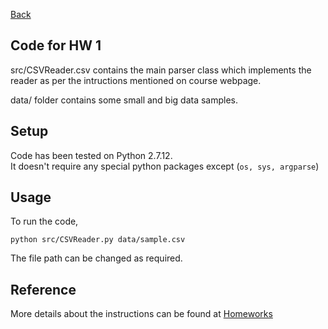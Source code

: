 [Back](../)
## Code for HW 1

src/CSVReader.csv contains the main parser class which implements the reader as per the intructions mentioned on course webpage.

data/ folder contains some small and big data samples.

## Setup
Code has been tested on Python 2.7.12. <br />
It doesn't require any special python packages except (`os, sys, argparse`)

## Usage
To run the code,

`python src/CSVReader.py data/sample.csv`

The file path can be changed as required.

## Reference
More details about the instructions can be found at [Homeworks](https://txt.github.io/fss17/homeworks)
